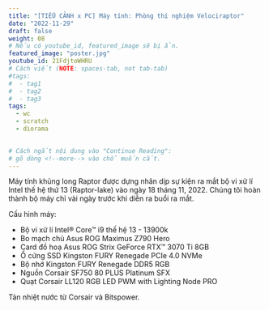 ```yaml
---
title: "[TIỂU CẢNH x PC] Máy tính: Phòng thí nghiệm Velociraptor"
date: "2022-11-29"
draft: false
weight: 08
# Nếu có youtube_id, featured_image sẽ bị ẩn.
featured_image: "poster.jpg"
youtube_id: 21FdjtoWHRU
# Cách viết (NOTE: spaces-tab, not tab-tab)
#tags:
#  - tag1
#  - tag2
#  - tag3
tags:
  - wc
  - scratch
  - diorama
 

# Cách ngắt nội dung vào "Continue Reading":
# gõ dòng <!--more--> vào chỗ muốn cắt.
---
```


Máy tính khủng long Raptor được dựng nhân dịp sự kiện ra mắt bộ vi xử lí Intel thế hệ thứ 13 (Raptor-lake) vào ngày 18 tháng 11, 2022. Chúng tôi hoàn thành bộ máy chỉ vài ngày trước khi diễn ra buổi ra mắt.
<!--more-->

Cấu hình máy:

- Bộ vi xử lí Intel® Core™ i9 thế hệ 13 - 13900k
- Bo mạch chủ Asus ROG Maximus Z790 Hero
- Card đồ hoạ Asus ROG Strix GeForce RTX™ 3070 Ti 8GB
- Ổ cứng SSD Kingston FURY Renegade PCIe 4.0 NVMe
- Bộ nhớ Kingston FURY Renegade DDR5 RGB
- Nguồn Corsair SF750 80 PLUS Platinum SFX
- Quạt Corsair LL120 RGB LED PWM with Lighting Node PRO

Tản nhiệt nước từ Corsair
và Bitspower.